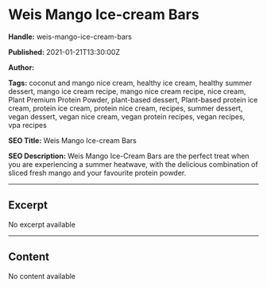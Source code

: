 # Weis Mango Ice-cream Bars

**Handle:** weis-mango-ice-cream-bars

**Published:** 2021-01-21T13:30:00Z

**Author:**  

**Tags:** coconut and mango nice cream, healthy ice cream, healthy summer dessert, mango ice cream recipe, mango nice cream recipe, nice cream, Plant Premium Protein Powder, plant-based dessert, Plant-based protein ice cream, protein ice cream, protein nice cream, recipes, summer dessert, vegan dessert, vegan nice cream, vegan protein recipes, vegan recipes, vpa recipes

**SEO Title:** Weis Mango Ice-cream Bars

**SEO Description:** Weis Mango Ice-Cream Bars are the perfect treat when you are experiencing a summer heatwave, with the delicious combination of sliced fresh mango and your favourite protein powder.

---

## Excerpt

No excerpt available

---

## Content

No content available

